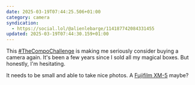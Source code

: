 ```yaml
---
date: 2025-03-19T07:44:25.506+01:00
category: camera
syndication:
  - https://social.lol/@alienlebarge/114187742084331455
updated: 2025-03-19T07:44:30.159+01:00
---
```


This [#TheCompoChallenge](https://social.lol/tags/thecompochallenge) is making me seriously consider buying a camera again. It's been a few years since I sold all my magical boxes. But honestly, I'm hesitating.

It needs to be small and able to take nice photos. A [Fujifilm XM-5](https://www.fujifilm-x.com/en-gb/products/cameras/x-m5/) maybe?

